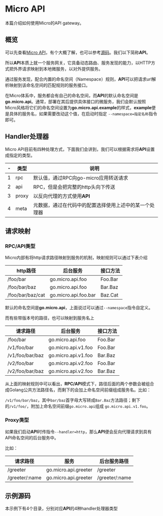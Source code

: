 # Micro API

本篇介绍如何使用Micro的API gateway。

## 概览

可以先查看[Micro API][什么是API]，有个大概了解，也可以参考[源码][API源码]。我们以下简称**API**。

所以**API**本质上就一个服务网关，它具备动态路由、服务发现的能力，以HTTP方式把外界请求映射到本地微服务，以对外提供服务。

通过服务发现，配合内置的命名空间（Namespace）规则，**API**可以把请求url解析映射到该命名空间的匹配规则的服务接口。

在Micro体系中，服务都会有自己的命名空间，而**API**的默认命名空间是**go.micro.api**。通常，部署在其后提供具体接口的微服务，我们会默认按照
Micro风格将它们的命名空间设置为**go.micro.api.example**的样式，**example**便是具体的服务名，如果需要改动这个值，在启动时指定
`--namespace=指定名称`指令即可。

## Handler处理器

Micro API目前有四种处理方式，下面我们会讲到，我们可以根据需求将**API**设置成指定的类型。

| - | 类型 | 说明
----|----|----
1 | rpc | 默认值，通过RPC向go-micro应用转送请求
2 | api | RPC，但是会把完整的http头向下传送
3 | proxy | 以反向代理的方式使用**API**
4 | meta | 元数据，通过在代码中的配置选择使用上述中的某一个处理器
 
## 请求映射

### RPC/API类型

Micro内部有将http请求路径映射到服务的机制，映射规则可以通过下表介绍

http路径	|	后台服务	|	接口方法
----	|	----	|	----
/foo/bar	|	go.micro.api.foo	|	Foo.Bar
/foo/bar/baz	|	go.micro.api.foo	|	Bar.Baz
/foo/bar/baz/cat	|	go.micro.api.foo.bar	|	Baz.Cat

默认的命名空间是**go.micro.api**，上面说过可以通过`--namespace`指令自定义。

而有些带版本号的路径，也可以映射到服务名上

请求路径	|	后台服务	|	接口方法
----	|	----	|	----
/foo/bar	|	go.micro.api.foo	|	Foo.Bar
/v1/foo/bar	|	go.micro.api.v1.foo	|	Foo.Bar
/v1/foo/bar/baz	|	go.micro.api.v1.foo	|	Bar.Baz
/v2/foo/bar	|	go.micro.api.v2.foo	|	Foo.Bar
/v2/foo/bar/baz	|	go.micro.api.v2.foo	|	Bar.Baz

从上面的映射规则中可以看出，**RPC/API**模式下，路径后面的两个参数会被组合成Golang公共方法路径名，而剩下的会加上命名空间前缀组成服务名。比如：

`/v1/foo/bar/baz`，其中`bar/baz`首字母大写转成`Bar.Baz`方法路径；剩下的`/v1/foo/`，附加上命名空间前缀`go.micro.api`组成
`go.micro.api.v1.foo`。

### Proxy类型

如果我们启动**API**时传指令`--handler=http`，那么**API**便会反向代理请求到具有API命名空间的后台服务中。

比如：

请求路径	|	服务	|	后台服务路径
---	|	---	|	---
/greeter	|	go.micro.api.greeter	|	/greeter
/greeter/:name	|	go.micro.api.greeter	|	/greeter/:name

## 示例源码

本示例下有4个目录，分别对应**API**的4种handler处理器类型


[什么是API]: https://micro.mu/docs/cn/api.html
[API源码]: https://github.com/micro/micro/tree/master/api